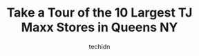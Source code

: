 ---
layout: ampstory
image: https://i0.wp.com/www.depkes.org/wp-content/uploads/2023/06/tj-maxx-0-in-queens-ny-1685965510.jpeg?resize=640,853
author: techidn
featured: false
description: Discover the impressive array of TJ Maxx options in Queens NY, where you can find 10 of the largest TJ Maxx establishments in the area. From renowned classics to hidden gems, Queens NY offer
title: Take a Tour of the 10 Largest TJ Maxx Stores in Queens NY
cover:
   title: Take a Tour of the 10 Largest TJ Maxx Stores in Queens NY
   subtitle: Rickpate
   background: https://www.depkes.org/wp-content/uploads/2023/06/tj-maxx-0-in-queens-ny-1685965510.jpeg

pages: 
 - layout: thirds
   top: <h1>#1 T.J. Maxx</h1>
   bottom: "<p>Little better than the Marshalls with respect to cleanness and awesome rackstore. Love the departments and the collection. Almost similar items like Marshalls which is </p>"
   background: https://www.depkes.org/wp-content/uploads/2023/06/tj-maxx-1-in-queens-ny-1685965511.jpeg
   backgroundblur: true
 - layout: thirds
   top: <h1>#2 T.J. Maxx</h1>
   bottom: "<p>407 E 59th St, New York, NY 10022, United States</p>"
   background: https://www.depkes.org/wp-content/uploads/2023/06/tj-maxx-2-in-queens-ny-1685965511.jpeg
   cta:
      link: https://www.depkes.org/blog/take-a-tour-of-the-10-largest-tj-maxx-stores-in-queens-ny/
      text: Take a Tour of the 10 Largest TJ Maxx Stores in Queens NY
 - layout: thirds
   top: <h1>#3 T.J. Maxx</h1>
   bottom: "<p>136-03 20th Ave, Queens, NY 11356, United States</p>"
   background: https://www.depkes.org/wp-content/uploads/2023/06/tj-maxx-3-in-queens-ny-1685965511.jpeg
   cta:
      link: https://www.depkes.org/blog/take-a-tour-of-the-10-largest-tj-maxx-stores-in-queens-ny/
      text: Take a Tour of the 10 Largest TJ Maxx Stores in Queens NY
 - layout: thirds
   top: <h1>#4 T.J. Maxx</h1>
   bottom: "<p>6101 Junction Blvd, Queens, NY 11374, United States</p>"
   background: https://images.unsplash.com/photo-1609083590460-7b8cc0ca65f8?ixlib=rb-4.0.3&ixid=MnwxMjA3fDB8MHxwaG90by1wYWdlfHx8fGVufDB8fHx8&auto=format&fit=crop&w=640&h=853&q=80
   cta:
      link: https://www.depkes.org/blog/take-a-tour-of-the-10-largest-tj-maxx-stores-in-queens-ny/
      text: Take a Tour of the 10 Largest TJ Maxx Stores in Queens NY
 - layout: thirds
   top: <h1>#5 T.J. Maxx</h1>
   bottom: "<p>808 Columbus Ave, New York, NY 10025, United States</p>"
   background: https://images.unsplash.com/photo-1496096265110-f83ad7f96608?ixlib=rb-4.0.3&ixid=MnwxMjA3fDB8MHxwaG90by1wYWdlfHx8fGVufDB8fHx8&auto=format&fit=crop&w=640&h=853&q=80
   cta:
      link: https://www.depkes.org/blog/take-a-tour-of-the-10-largest-tj-maxx-stores-in-queens-ny/
      text: Take a Tour of the 10 Largest TJ Maxx Stores in Queens NY
 - layout: thirds
   top: <h1>#6 T.J. Maxx</h1>
   bottom: "<p>815 Hutchinson River Pkwy, Bronx, NY 10465, United States</p>"
   background: https://images.unsplash.com/photo-1527066579998-dbbae57f45ce?ixlib=rb-4.0.3&ixid=MnwxMjA3fDB8MHxwaG90by1wYWdlfHx8fGVufDB8fHx8&auto=format&fit=crop&w=640&h=853&q=80
   cta:
      link: https://www.depkes.org/blog/take-a-tour-of-the-10-largest-tj-maxx-stores-in-queens-ny/
      text: Take a Tour of the 10 Largest TJ Maxx Stores in Queens NY
 - layout: thirds
   top: <h1>#7 T.J. Maxx</h1>
   bottom: "<p>176-60 Union Tpke, Queens, NY 11366, United States</p>"
   background: https://images.unsplash.com/photo-1604871000636-074fa5117945?ixlib=rb-4.0.3&ixid=MnwxMjA3fDB8MHxwaG90by1wYWdlfHx8fGVufDB8fHx8&auto=format&fit=crop&w=640&h=853&q=80
   cta:
      link: https://www.depkes.org/blog/take-a-tour-of-the-10-largest-tj-maxx-stores-in-queens-ny/
      text: Take a Tour of the 10 Largest TJ Maxx Stores in Queens NY
 - layout: thirds
   middle: Continue reading...
   background: https://images.unsplash.com/photo-1557672172-298e090bd0f1?ixlib=rb-4.0.3&ixid=MnwxMjA3fDB8MHxwaG90by1wYWdlfHx8fGVufDB8fHx8&auto=format&fit=crop&w=640&h=853&q=80
   cta:
      link: https://www.depkes.org/blog/take-a-tour-of-the-10-largest-tj-maxx-stores-in-queens-ny/
      text: Take a Tour of the 10 Largest TJ Maxx Stores in Queens NY
      
---